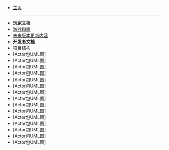 - [主页](/README.md)
---
- **玩家文档**
- [游戏指南](/Player/how_to_play.md)
- [未来版本更新内容](/Player/future.md)
- **开发者文档**
- [项目结构](/Develop/struct.md)
- [Actor包UML图]
- [Actor包UML图]
- [Actor包UML图]
- [Actor包UML图]
- [Actor包UML图]
- [Actor包UML图]
- [Actor包UML图]
- [Actor包UML图]
- [Actor包UML图]
- [Actor包UML图]
- [Actor包UML图]
- [Actor包UML图]
- [Actor包UML图]
- [Actor包UML图]
- [Actor包UML图]